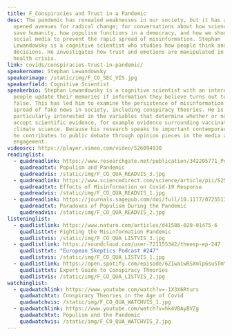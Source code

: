 ```yaml
---
title: F_Conspiracies and Trust in a Pandemic
desc: The pandemic has revealed weaknesses in our society, but it has also
  opened avenues for radical change; for conversations about how science can
  save humanity, how populism functions in a democracy, and how we should govern
  social media to prevent the rapid spread of misinformation. Stephan
  Lewandowsky is a cognitive scientist who studies how people think and make
  decisions. He investigates how trust and emotions are manipulated in a global
  health crisis.
link: covids/conspiracies-trust-in-pandemic/
speakername: Stephan Lewandowsky
speakerimage: /static/img/F_CO_SEC_VIS.jpg
speakerfield: Cognitive Scientist
speakerbio: Stephan Lewandowsky is a cognitive scientist with an interest in how
  people update their memories if information they believe turns out to be
  false. This has led him to examine the persistence of misinformation and
  spread of fake news in society, including conspiracy theories. He is
  particularly interested in the variables that determine whether or not people
  accept scientific evidence, for example evidence surrounding vaccinations or
  climate science. Because his research speaks to important contemporary events,
  he contributes to public debate through opinion pieces in the media and public
  engagement.
videosrc: https://player.vimeo.com/video/526094930
readinglist:
  - quadreadlink: https://www.researchgate.net/publication/342205771_Populism_and_the_Pandemic_A_Collaborative_Report
    quadreadtxt: Populism and Pandemic
    quadreadvis: /static/img/F_CO_QUA_READVIS_3.jpg
  - quadreadlink: https://www.sciencedirect.com/science/article/pii/S2590061720300569
    quadreadtxt: Effects of Misinformation on Covid-19 Response
    quadreadvis: /static/img/F_CO_QUA_READVIS_1.jpg
  - quadreadlink: https://journals.sagepub.com/doi/full/10.1177/0725513620970804
    quadreadtxt: Paradoxes of Populism During the Pandemic
    quadreadvis: /static/img/F_CO_QUA_READVIS_2.jpg
listeninglist:
  - quadlistlink: https://www.nature.com/articles/d41586-020-01475-6
    quadlisttxt: Fighting the Misinformation Pandemic
    quadlistvis: /static/img/F_CO_QUA_LISTVIS_3.jpg
  - quadlistlink: https://soundcloud.com/user-721155342/theesp-ep-247
    quadlisttxt: "European Skeptics Podcast #247"
    quadlistvis: /static/img/F_CO_QUA_LISTVIS_1.jpg
  - quadlistlink: https://open.spotify.com/episode/6Z1waiwRSXmlp6suSTmYjK
    quadlisttxt: Expert Guide to Conspiracy Theories
    quadlistvis: /static/img/F_CO_QUA_LISTVIS_2.jpg
watchinglist:
  - quadwatchlink: https://www.youtube.com/watch?v=-1X3X6Rturs
    quadwatchtxt: Conspiracy Theories in the Age of Covid
    quadwatchvis: /static/img/F_CO_QUA_WATCHVIS_1.jpg
  - quadwatchlink: https://www.youtube.com/watch?v=hk4VBAyBVZg
    quadwatchtxt: Populism and the Pandemic
    quadwatchvis: /static/img/F_CO_QUA_WATCHVIS_2.jpg
---
```

